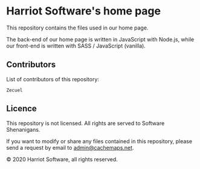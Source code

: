 # Harriot Software's home page
This repository contains the files used in our home page.

The back-end of our home page is written in JavaScript with Node.js, while our front-end is
written with SASS / JavaScript (vanilla).

## Contributors
List of contributors of this repository:
```
Zecuel
```

## Licence
This repository is not licensed. All rights are served to Software Shenanigans. 

If you want to modify or share
any files contained in this repository, please send a request by email to
<a href="mailto:admin@cachemaps.net?subject=homepage_request">admin@cachemaps.net</a>.

© 2020 Harriot Software, all rights reserved.
